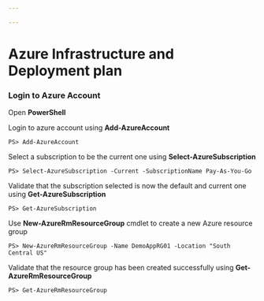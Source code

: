 ```yaml
---

---
```

# Azure Infrastructure and Deployment plan

### Login to Azure Account

Open **PowerShell**

Login to azure account using **Add-AzureAccount**

    PS> Add-AzureAccount

Select a subscription to be the current one using **Select-AzureSubscription**

    PS> Select-AzureSubscription -Current -SubscriptionName Pay-As-You-Go

Validate that the subscription selected is now the default and current one using **Get-AzureSubscription**

    PS> Get-AzureSubscription

Use **New-AzureRmResourceGroup** cmdlet to create a new Azure resource group

    PS> New-AzureRmResourceGroup -Name DemoAppRG01 -Location "South Central US"

Validate that the resource group has been created successfully using **Get-AzureRmResourceGroup**

    PS> Get-AzureRmResourceGroup
